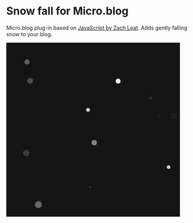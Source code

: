 # Snow fall for Micro.blog

Micro.blog plug-in based on [JavaScript by Zach Leat](https://github.com/zachleat/snow-fall). Adds gently falling snow to your blog.

![](https://raw.githubusercontent.com/microdotblog/plugin-snowfall/main/image.png)
